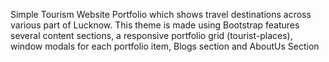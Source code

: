 Simple Tourism Website Portfolio which shows travel destinations across various part of Lucknow. This theme is made using Bootstrap features several content sections, a responsive portfolio grid (tourist-places), window modals for each portfolio item, Blogs section and AboutUs Section
